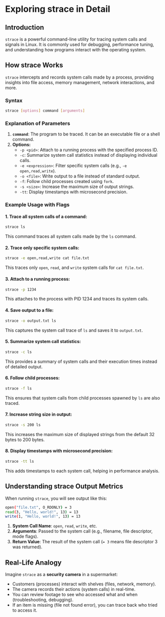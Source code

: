 # Exploring strace in Detail

## Introduction
`strace` is a powerful command-line utility for tracing system calls and signals in Linux. It is commonly used for debugging, performance tuning, and understanding how programs interact with the operating system.

## How strace Works
`strace` intercepts and records system calls made by a process, providing insights into file access, memory management, network interactions, and more.

### Syntax
```sh
strace [options] command [arguments]
```

### Explanation of Parameters
1. **`command`**: The program to be traced. It can be an executable file or a shell command.
2. **Options:**
   - `-p <pid>`: Attach to a running process with the specified process ID.
   - `-c`: Summarize system call statistics instead of displaying individual calls.
   - `-e <expression>`: Filter specific system calls (e.g., `-e open,read,write`).
   - `-o <file>`: Write output to a file instead of standard output.
   - `-f`: Follow child processes created using `fork`.
   - `-s <size>`: Increase the maximum size of output strings.
   - `-tt`: Display timestamps with microsecond precision.

### Example Usage with Flags

#### 1. Trace all system calls of a command:
```sh
strace ls
```
This command traces all system calls made by the `ls` command.

#### 2. Trace only specific system calls:
```sh
strace -e open,read,write cat file.txt
```
This traces only `open`, `read`, and `write` system calls for `cat file.txt`.

#### 3. Attach to a running process:
```sh
strace -p 1234
```
This attaches to the process with PID 1234 and traces its system calls.

#### 4. Save output to a file:
```sh
strace -o output.txt ls
```
This captures the system call trace of `ls` and saves it to `output.txt`.

#### 5. Summarize system call statistics:
```sh
strace -c ls
```
This provides a summary of system calls and their execution times instead of detailed output.

#### 6. Follow child processes:
```sh
strace -f ls
```
This ensures that system calls from child processes spawned by `ls` are also traced.

#### 7. Increase string size in output:
```sh
strace -s 200 ls
```
This increases the maximum size of displayed strings from the default 32 bytes to 200 bytes.

#### 8. Display timestamps with microsecond precision:
```sh
strace -tt ls
```
This adds timestamps to each system call, helping in performance analysis.

## Understanding strace Output Metrics
When running `strace`, you will see output like this:
```sh
open("file.txt", O_RDONLY) = 3
read(3, "Hello, world!", 13) = 13
write(1, "Hello, world!", 13) = 13
```
1. **System Call Name**: `open`, `read`, `write`, etc.
2. **Arguments**: Passed to the system call (e.g., filename, file descriptor, mode flags).
3. **Return Value**: The result of the system call (`= 3` means file descriptor 3 was returned).

## Real-Life Analogy
Imagine `strace` as a **security camera** in a supermarket:
- Customers (processes) interact with shelves (files, network, memory).
- The camera records their actions (system calls) in real-time.
- You can review footage to see who accessed what and when (troubleshooting, debugging).
- If an item is missing (file not found error), you can trace back who tried to access it.


